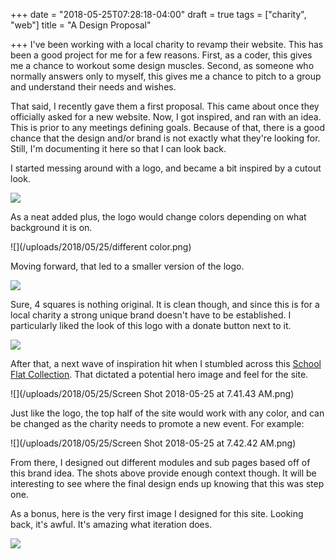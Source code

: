 +++
date = "2018-05-25T07:28:18-04:00"
draft = true
tags = ["charity", "web"]
title = "A Design Proposal"

+++
I've been working with a local charity to revamp their website. This has been a good project for me for a few reasons. First, as a coder, this gives me a chance to workout some design muscles. Second, as someone who normally answers only to myself, this gives me a chance to pitch to a group and understand their needs and wishes.

<!--more-->

That said, I recently gave them a first proposal. This came about once they officially asked for a new website. Now, I got inspired, and ran with an idea. This is prior to any meetings defining goals. Because of that, there is a good chance that the design and/or brand is not exactly what they're looking for. Still, I'm documenting it here so that I can look back.

I started messing around with a logo, and became a bit inspired by a cutout look.

![](/uploads/2018/05/25/logoone.png)

As a neat added plus, the logo would change colors depending on what background it is on.

![](/uploads/2018/05/25/different color.png)

Moving forward, that led to a smaller version of the logo.

![](/uploads/2018/05/25/logo.png)

Sure, 4 squares is nothing original. It is clean though, and since this is for a local charity a strong unique brand doesn't have to be established. I particularly liked the look of this logo with a donate button next to it.

![](/uploads/2018/05/25/donate.png)

After that, a next wave of inspiration hit when I stumbled across this [School Flat Collection](https://creativemarket.com/Palau/878285-School-Flat-Collection). That dictated a potential hero image and feel for the site.

![](/uploads/2018/05/25/Screen Shot 2018-05-25 at 7.41.43 AM.png)

Just like the logo, the top half of the site would work with any color, and can be changed as the charity needs to promote a new event. For example:

![](/uploads/2018/05/25/Screen Shot 2018-05-25 at 7.42.42 AM.png)

From there, I designed out different modules and sub pages based off of this brand idea. The shots above provide enough context though. It will be interesting to see where the final design ends up knowing that this was step one.

As a bonus, here is the very first image I designed for this site. Looking back, it's awful. It's amazing what iteration does.

![](/uploads/2018/05/25/fnsehome.png)